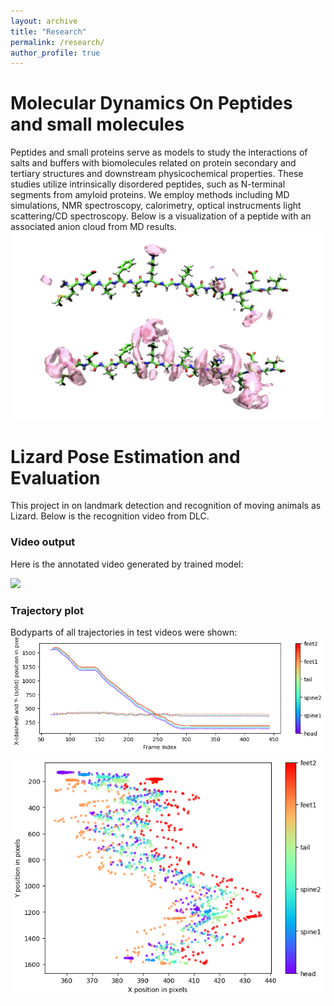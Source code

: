 ```yaml
---
layout: archive
title: "Research"
permalink: /research/
author_profile: true
---
```


 
 # Molecular Dynamics On Peptides and small molecules 
Peptides and small proteins serve as models to study the interactions of salts and buffers with biomolecules related on protein secondary and tertiary structures and downstream physicochemical properties. These studies utilize intrinsically disordered peptides, such as N-terminal segments from amyloid proteins. We employ methods including MD simulations, NMR spectroscopy, calorimetry, optical instrucments light scattering/CD spectroscopy. Below is a visualization of a peptide with an associated anion cloud from MD results.  
![Visualization of a peptide with an anion cloud](../files/travis-asynK.png)



 # Lizard Pose Estimation and Evaluation
 This project in on landmark detection and recognition of moving animals as Lizard. Below is the recognition video from DLC. 
### Video output 
Here is the annotated video generated by trained model:

![](../images/labeled_2.gif)

### Trajectory plot 
Bodyparts of all trajectories in test videos were shown:
![](../images/plot.png)
![](../images/trajectory.png)
